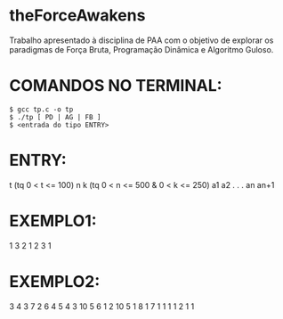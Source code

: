 # theForceAwakens
Trabalho apresentado à disciplina de PAA com o objetivo de explorar os paradigmas de Força Bruta, Programação Dinâmica e Algoritmo Guloso.


# COMANDOS NO TERMINAL:
	
	$ gcc tp.c -o tp
	$ ./tp [ PD | AG | FB ]
	$ <entrada do tipo ENTRY>

# ENTRY:

t 	(tq 0 < t <= 100)
n k 	(tq 0 < n <= 500 & 0 < k <= 250)
a1
a2
.
.
.
an
an+1

# EXEMPLO1:

1
3 2
1
2
3
1


# EXEMPLO2:

3
4 3
7
2
6
4
5
4 3
10
5
6
1
2
10 5
1
8
1
7
1
1
1
1
2
1
1
